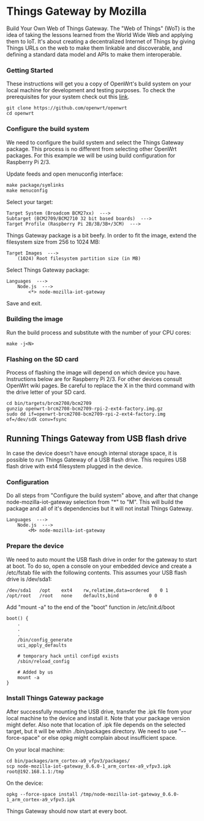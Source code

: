 # Things Gateway by Mozilla

Build Your Own Web of Things Gateway. The "Web of Things" (WoT) is the idea of
taking the lessons learned from the World Wide Web and applying them to IoT.
It's about creating a decentralized Internet of Things by giving Things URLs on
the web to make them linkable and discoverable, and defining a standard data
model and APIs to make them interoperable.

### Getting Started

These instructions will get you a copy of OpenWrt's build system on your local
machine for development and testing purposes. To check the prerequisites for
your system check out this
[link](https://openwrt.org/docs/guide-developer/build-system/install-buildsystem).

```
git clone https://github.com/openwrt/openwrt
cd openwrt
```

### Configure the build system

We need to configure the build system and select the Things Gateway package.
This process is no different from selecting other OpenWrt packages. For this
example we will be using build configuration for Raspberry Pi 2/3.

Update feeds and open menuconfig interface:

```
make package/symlinks
make menuconfig
```

Select your target:

```
Target System (Broadcom BCM27xx)  --->
Subtarget (BCM2709/BCM2710 32 bit based boards)  --->
Target Profile (Raspberry Pi 2B/3B/3B+/3CM)  --->
```

Things Gateway package is a bit beefy. In order to fit the image, extend the
filesystem size from 256 to 1024 MB:

```
Target Images  --->
	(1024) Root filesystem partition size (in MB)
```

Select Things Gateway package:

```
Languages  --->
	Node.js  --->
		<*> node-mozilla-iot-gateway
```

Save and exit.


### Building the image

Run the build process and substitute <N> with the number of your CPU cores:

```
make -j<N>
```


### Flashing on the SD card

Process of flashing the image will depend on which device you have.
Instructions below are for Raspberry Pi 2/3. For other devices consult OpenWrt
wiki pages. Be careful to replace the X in the third command with the drive
letter of your SD card.

```
cd bin/targets/brcm2708/bcm2709
gunzip openwrt-brcm2708-bcm2709-rpi-2-ext4-factory.img.gz
sudo dd if=openwrt-brcm2708-bcm2709-rpi-2-ext4-factory.img  of=/dev/sdX conv=fsync
```

## Running Things Gateway from USB flash drive

In case the device doesn't have enough internal storage space, it is possible
to run Things Gateway of a USB flash drive. This requires USB flash drive with
ext4 filesystem plugged in the device.

### Configuration

Do all steps from "Configure the build system" above, and after that change
node-mozilla-iot-gateway selection from "\*" to "M". This will build the
package and all of it's dependencies but it will not install Things Gateway.

```
Languages  --->
	Node.js  --->
		<M> node-mozilla-iot-gateway
```

### Prepare the device

We need to auto mount the USB flash drive in order for the gateway to start at
boot. To do so, open a console on your embedded device and create a /etc/fstab
file with the following contents. This assumes your USB flash drive is
/dev/sda1:

```
/dev/sda1 	/opt 	ext4 	rw,relatime,data=ordered 	0 1
/opt/root 	/root 	none 	defaults,bind 			0 0
```

Add "mount -a" to the end of the "boot" function in /etc/init.d/boot

```
boot() {
	.
	.
	.
	/bin/config_generate
	uci_apply_defaults

	# temporary hack until configd exists
	/sbin/reload_config

	# Added by us
	mount -a
}
```

### Install Things Gateway package

After successfully mounting the USB drive, transfer the .ipk file from your
local machine to the device and install it. Note that your package version
might defer. Also note that location of .ipk file depends on the selected
target, but it will be within ./bin/packages directory. We need to use
"--force-space" or else opkg might complain about insufficient space.

On your local machine:
```
cd bin/packages/arm_cortex-a9_vfpv3/packages/
scp node-mozilla-iot-gateway_0.6.0-1_arm_cortex-a9_vfpv3.ipk root@192.168.1.1:/tmp
```

On the device:
```
opkg --force-space install /tmp/node-mozilla-iot-gateway_0.6.0-1_arm_cortex-a9_vfpv3.ipk
```

Things Gateway should now start at every boot.
